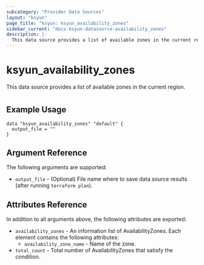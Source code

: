 ```yaml
---
subcategory: "Provider Data Sources"
layout: "ksyun"
page_title: "ksyun: ksyun_availability_zones"
sidebar_current: "docs-ksyun-datasource-availability_zones"
description: |-
  This data source provides a list of available zones in the current region.
---
```


# ksyun_availability_zones

This data source provides a list of available zones in the current region.

#

## Example Usage

```hcl
data "ksyun_availability_zones" "default" {
  output_file = ""
}
```

## Argument Reference

The following arguments are supported:

* `output_file` - (Optional) File name where to save data source results (after running `terraform plan`).

## Attributes Reference

In addition to all arguments above, the following attributes are exported:

* `availability_zones` - An information list of AvailabilityZones. Each element contains the following attributes:
  * `availability_zone_name` - Name of the zone.
* `total_count` - Total number of AvailabilityZones that satisfy the condition.


